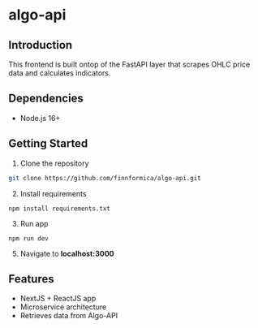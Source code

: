 # algo-api

## Introduction

This frontend is built ontop of the FastAPI layer that scrapes OHLC price data and calculates indicators.

## Dependencies

- Node.js 16+

## Getting Started

1. Clone the repository

```bash
git clone https://github.com/finnformica/algo-api.git
```

2. Install requirements

```
npm install requirements.txt
```

3. Run app

```
npm run dev
```

5. Navigate to **localhost:3000**

## Features

- NextJS + ReactJS app
- Microservice architecture
- Retrieves data from Algo-API
